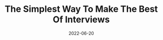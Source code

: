 ---
title: 'The Simplest Way To Make The Best Of Interviews '
date: '2022-06-20'
category: 'Industory'
content: '1. Do your research: - Learning as much as possible about a company services, products, customers and competition will you give an edge in needs. Go beyond reading what’s on the company’s website a job interview specialist based in Connecticut. Read news coverage of the company, check out of the company social media feeds and brush up on the key players-i.e., the company executive’s team.

2. Look sharp: - Unless you work in a creative industry, the employer wants to know that you dress professionally-plain and simple. “Wearing too much perfume, too much makeup, too many designer logos those are the things you want to avoid”.

3.Don’t show up empty handed: - Parts of arriving fully prepared entails the bringing all the things that you need to make a great first impression.
'
---